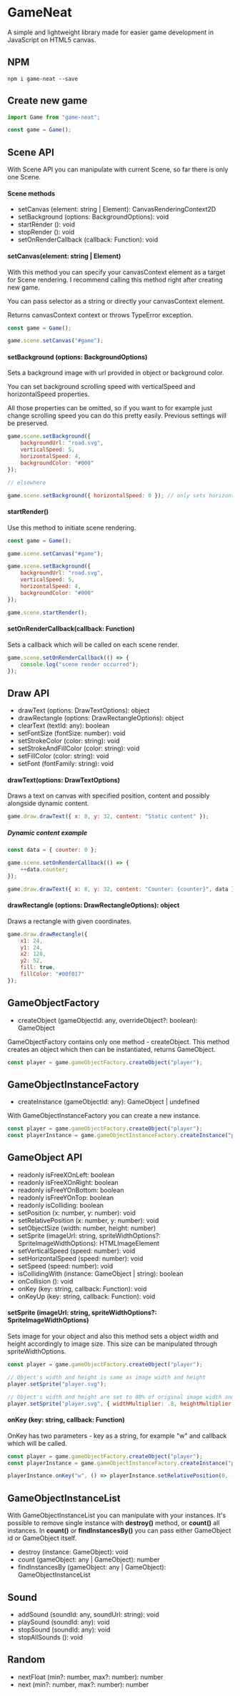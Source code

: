 # GameNeat

A simple and lightweight library made for easier game development in JavaScript on HTML5 canvas.

## NPM

```
npm i game-neat --save
```

## Create new game

```js
import Game from "game-neat";

const game = Game();
```

## Scene API

With Scene API you can manipulate with current Scene, so far there is only one Scene.

#### Scene methods

- setCanvas (element: string | Element): CanvasRenderingContext2D
- setBackground (options: BackgroundOptions): void
- startRender (): void
- stopRender (): void
- setOnRenderCallback (callback: Function): void

#### setCanvas(element: string | Element)

With this method you can specify your canvasContext element as a target for Scene rendering.
I recommend calling this method right after creating new game.

You can pass selector as a string or directly your canvasContext element.

Returns canvasContext context or throws TypeError exception.

```js
const game = Game();

game.scene.setCanvas("#game");
```

#### setBackground (options: BackgroundOptions)

Sets a background image with url provided in object or background color.

You can set background scrolling speed with verticalSpeed and horizontalSpeed properties.

All those properties can be omitted, so if you want to for example just change scrolling speed you can do this pretty easily.
Previous settings will be preserved.

```js
game.scene.setBackground({
    backgroundUrl: "road.svg",
    verticalSpeed: 5,
    horizontalSpeed: 4,
    backgroundColor: "#000"
});

// elsewhere

game.scene.setBackground({ horizontalSpeed: 0 }); // only sets horizontal speed to 0
```

#### startRender()

Use this method to initiate scene rendering.

```js
const game = Game();

game.scene.setCanvas("#game");

game.scene.setBackground({
    backgroundUrl: "road.svg",
    verticalSpeed: 5,
    horizontalSpeed: 4,
    backgroundColor: "#000"
});

game.scene.startRender();
```

#### setOnRenderCallback(callback: Function)

Sets a callback which will be called on each scene render.

```js
game.scene.setOnRenderCallback(() => {
    console.log("scene render occurred");
});
```

## Draw API

- drawText (options: DrawTextOptions): object
- drawRectangle (options: DrawRectangleOptions): object
- clearText (textId: any): boolean
- setFontSize (fontSize: number): void
- setStrokeColor (color: string): void
- setStrokeAndFillColor (color: string): void
- setFillColor (color: string): void
- setFont (fontFamily: string): void

#### drawText(options: DrawTextOptions)

Draws a text on canvas with specified position, content and possibly alongside dynamic content.

```js
game.draw.drawText({ x: 8, y: 32, content: "Static content" });
```

##### Dynamic content example 
 
```js
const data = { counter: 0 };

game.scene.setOnRenderCallback(() => {
    ++data.counter;
});

game.draw.drawText({ x: 8, y: 32, content: "Counter: {counter}", data });
```

#### drawRectangle (options: DrawRectangleOptions): object

Draws a rectangle with given coordinates.

```js
game.draw.drawRectangle({
    x1: 24,
    y1: 24,
    x2: 128,
    y2: 52,
    fill: true,
    fillColor: "#00f017"
});
```
 
## GameObjectFactory

- createObject (gameObjectId: any, overrideObject?: boolean): GameObject

GameObjectFactory contains only one method - createObject. 
This method creates an object which then can be instantiated, returns GameObject.

```js
const player = game.gameObjectFactory.createObject("player");
```

## GameObjectInstanceFactory

- createInstance (gameObjectId: any): GameObject | undefined

With GameObjectInstanceFactory you can create a new instance.

```js
const player = game.gameObjectFactory.createObject("player");
const playerInstance = game.gameObjectInstanceFactory.createInstance("player"); // or player.id
```

## GameObject API

- readonly isFreeXOnLeft: boolean
- readonly isFreeXOnRight: boolean
- readonly isFreeYOnBottom: boolean
- readonly isFreeYOnTop: boolean
- readonly isColliding: boolean
- setPosition (x: number, y: number): void
- setRelativePosition (x: number, y: number): void
- setObjectSize (width: number, height: number)
- setSprite (imageUrl: string, spriteWidthOptions?: SpriteImageWidthOptions): HTMLImageElement
- setVerticalSpeed (speed: number): void
- setHorizontalSpeed (speed: number): void
- setSpeed (speed: number): void
- isCollidingWith (instance: GameObject | string): boolean
- onCollision (): void
- onKey (key: string, callback: Function): void
- onKeyUp (key: string, callback: Function): void

#### setSprite (imageUrl: string, spriteWidthOptions?: SpriteImageWidthOptions)

Sets image for your object and also this method sets a object width and height accordingly to image size.
This size can be manipulated through spriteWidthOptions.

```js
const player = game.gameObjectFactory.createObject("player");

// Object's width and height is same as image width and height
player.setSprite("player.svg");

// Object's width and height are set to 80% of original image width and height
player.setSprite("player.svg", { widthMultiplier: .8, heightMultiplier: .8 });
```

#### onKey (key: string, callback: Function)

OnKey has two parameters - key as a string, for example "w" and callback which will be called.

```js
const player = game.gameObjectFactory.createObject("player");
const playerInstance = game.gameObjectInstanceFactory.createInstance("player"); // or player.id

playerInstance.onKey("w", () => playerInstance.setRelativePosition(0, -3));
```

## GameObjectInstanceList

With GameObjectInstanceList you can manipulate with your instances.
It's possible to remove single instance with **destroy()** method, or **count()** all instances.
In **count()** or **findInstancesBy()** you can pass either GameObject id or GameObject itself.

- destroy (instance: GameObject): void
- count (gameObject: any | GameObject): number
- findInstancesBy (gameObject: any | GameObject): GameObjectInstanceList 

## Sound

- addSound (soundId: any, soundUrl: string): void
- playSound (soundId: any): void
- stopSound (soundId: any): void
- stopAllSounds (): void

## Random

- nextFloat (min?: number, max?: number): number
- next (min?: number, max?: number): number